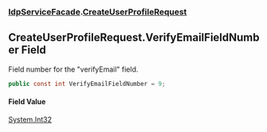 ### [IdpServiceFacade](../index.md 'IdpServiceFacade').[CreateUserProfileRequest](index.md 'IdpServiceFacade\.CreateUserProfileRequest')

## CreateUserProfileRequest\.VerifyEmailFieldNumber Field

Field number for the "verifyEmail" field\.

```csharp
public const int VerifyEmailFieldNumber = 9;
```

#### Field Value
[System\.Int32](https://learn.microsoft.com/en-us/dotnet/api/system.int32 'System\.Int32')